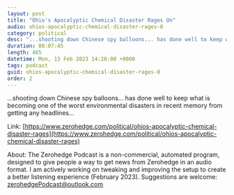 ```yaml
---
layout: post
title: "Ohio's Apocalyptic Chemical Disaster Rages On"
audio: ohios-apocalyptic-chemical-disaster-rages-0
category: political
desc: "...shooting down Chinese spy balloons... has done well to keep what is becoming one of the worst environmental disasters in recent memory from getting any headlines..."
duration: 00:07:45
length: 465
datetime: Mon, 13 Feb 2023 14:26:00 +0000
tags: podcast
guid: ohios-apocalyptic-chemical-disaster-rages-0
order: 2
---
```

...shooting down Chinese spy balloons... has done well to keep what is becoming one of the worst environmental disasters in recent memory from getting any headlines...

Link: [https://www.zerohedge.com/political/ohios-apocalyptic-chemical-disaster-rages](https://www.zerohedge.com/political/ohios-apocalyptic-chemical-disaster-rages)

About: The Zerohedge Podcast is a non-commercial, automated program, designed to give people a way to get news from Zerohedge in an audio format.  I am actively working on tweaking and improving the setup to create a better listening experience (February 2023).  Suggestions are welcome: [zerohedgePodcast@outlook.com](mailto:zerohedgePodcast@outlook.com)